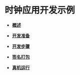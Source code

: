 # 时钟应用开发示例<a name="ZH-CN_TOPIC_0000001161817983"></a>

-   **[概述](概述-7.md)**  

-   **[开发准备](开发准备-8.md)**  

-   **[开发步骤](开发步骤.md)**  

-   **[签名打包](签名打包.md)**  

-   **[真机运行](真机运行-9.md)**  


